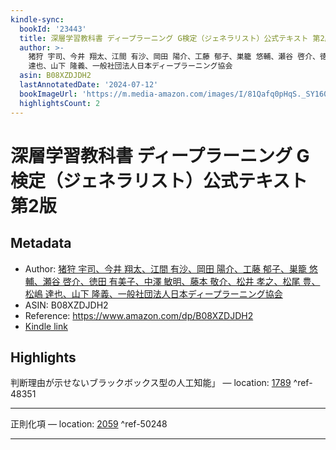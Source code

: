 ```yaml
---
kindle-sync:
  bookId: '23443'
  title: 深層学習教科書 ディープラーニング G検定（ジェネラリスト）公式テキスト 第2版
  author: >-
    猪狩 宇司、今井 翔太、江間 有沙、岡田 陽介、工藤 郁子、巣籠 悠輔、瀬谷 啓介、徳田 有美子、中澤 敏明、藤本 敬介、松井 孝之、松尾 豊、松嶋
    達也、山下 隆義、一般社団法人日本ディープラーニング協会
  asin: B08XZDJDH2
  lastAnnotatedDate: '2024-07-12'
  bookImageUrl: 'https://m.media-amazon.com/images/I/81Qafq0pHqS._SY160.jpg'
  highlightsCount: 2
---
```

# 深層学習教科書 ディープラーニング G検定（ジェネラリスト）公式テキスト 第2版
## Metadata
* Author: [猪狩 宇司、今井 翔太、江間 有沙、岡田 陽介、工藤 郁子、巣籠 悠輔、瀬谷 啓介、徳田 有美子、中澤 敏明、藤本 敬介、松井 孝之、松尾 豊、松嶋 達也、山下 隆義、一般社団法人日本ディープラーニング協会](https://www.amazon.comundefined)
* ASIN: B08XZDJDH2
* Reference: https://www.amazon.com/dp/B08XZDJDH2
* [Kindle link](kindle://book?action=open&asin=B08XZDJDH2)

## Highlights
判断理由が示せないブラックボックス型の人工知能」 — location: [1789](kindle://book?action=open&asin=B08XZDJDH2&location=1789) ^ref-48351

---
正則化項 — location: [2059](kindle://book?action=open&asin=B08XZDJDH2&location=2059) ^ref-50248

---
